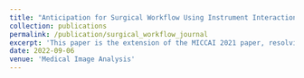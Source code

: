 ```yaml
---
title: "Anticipation for Surgical Workflow Using Instrument Interaction and Recognized Signals"
collection: publications
permalink: /publication/surgical_workflow_journal
excerpt: 'This paper is the extension of the MICCAI 2021 paper, resolving the need for human annotation'
date: 2022-09-06
venue: 'Medical Image Analysis'
---
```

